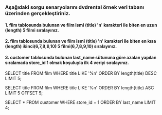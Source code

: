 ### Aşağıdaki sorgu senaryolarını dvdrental örnek veri tabanı üzerinden gerçekleştiriniz.

#### 1. film tablosunda bulunan ve film ismi (title) 'n' karakteri ile biten en uzun (length) 5 filmi sıralayınız.
#### 2. film tablosunda bulunan ve film ismi (title) 'n' karakteri ile biten en kısa (length) ikinci(6,7,8,9,10) 5 filmi(6,7,8,9,10) sıralayınız.
#### 3. customer tablosunda bulunan last_name sütununa göre azalan yapılan sıralamada store_id 1 olmak koşuluyla ilk 4 veriyi sıralayınız.

SELECT title FROM film WHERE title LIKE '%n' ORDER BY length(title) DESC LIMIT 5;

SELECT title FROM film WHERE title LIKE '%n' ORDER BY length(title) ASC LIMIT 5 OFFSET 5;

SELECT * FROM customer WHERE store_id = 1 ORDER BY last_name LIMIT 4;
